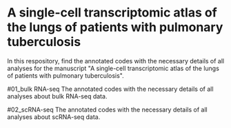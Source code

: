 # A single-cell transcriptomic atlas of the lungs of patients with pulmonary tuberculosis

In this respository, find the annotated codes with the necessary details of all analyses for the manuscript "A single-cell transcriptomic atlas of the lungs of patients with pulmonary tuberculosis".

#01_bulk RNA-seq
The annotated codes with the necessary details of all analyses about bulk RNA-seq data.

#02_scRNA-seq
The annotated codes with the necessary details of all analyses about scRNA-seq data.
